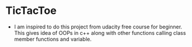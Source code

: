 # TicTacToe
+ I am inspired to do this project from udacity free course for beginner. This gives idea of OOPs in c++ along with other functions calling class member functions and variable.  
